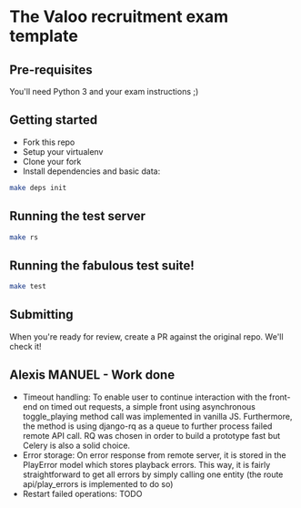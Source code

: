 # The Valoo recruitment exam template
## Pre-requisites
You'll need Python 3 and your exam instructions ;)

## Getting started
- Fork this repo
- Setup your virtualenv
- Clone your fork
- Install dependencies and basic data:

```bash
make deps init
```

## Running the test server
```bash
make rs
```

## Running the fabulous test suite!
```bash
make test
```

## Submitting
When you're ready for review, create a PR against the original repo. We'll check it!

## Alexis MANUEL - Work done

- Timeout handling: To enable user to continue interaction with the front-end on timed out requests, a simple front using asynchronous toggle_playing method call was implemented in vanilla JS. Furthermore, the method is using django-rq as a queue to further process failed remote API call. RQ was chosen in order to build a prototype fast but Celery is also a solid choice.
- Error storage: On error response from remote server, it is stored in the PlayError model which stores playback errors. This way, it is fairly straightforward to get all errors by simply calling one entity (the route api/play_errors is implemented to do so)
- Restart failed operations: TODO
